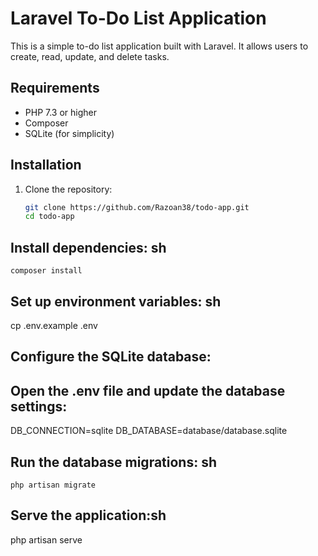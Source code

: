 # Laravel To-Do List Application

This is a simple to-do list application built with Laravel. It allows users to create, read, update, and delete tasks.

## Requirements

- PHP 7.3 or higher
- Composer
- SQLite (for simplicity)

## Installation

1. Clone the repository:
   ```sh
   git clone https://github.com/Razoan38/todo-app.git
   cd todo-app

## Install dependencies: sh
    composer install
    
## Set up environment variables: sh  
   cp .env.example .env
   
## Configure the SQLite database:  
## Open the .env file and update the database settings: 
  DB_CONNECTION=sqlite
  DB_DATABASE=database/database.sqlite

## Run the database migrations: sh
    php artisan migrate

## Serve the application:sh
  php artisan serve
 
